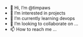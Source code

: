 - 👋 Hi, I’m @timpaws
- 👀 I’m interested in projects
- 🌱 I’m currently learning devops
- 💞️ I’m looking to collaborate on ...
- 📫 How to reach me ...

<!---
timpaws/timpaws is a ✨ special ✨ repository because its `README.md` (this file) appears on your GitHub profile.
You can click the Preview link to take a look at your changes.
--->
